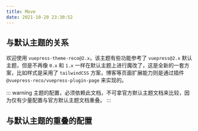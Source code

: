 ```yaml
---
title: Move
date: 2021-10-20 23:30:52
---
```


## 与默认主题的关系

欢迎使用 `vuepress-theme-reco@2.x`，该主题有些功能参考了 `vuepress@2.x` 默认主题，但是不再像 `0.x` 和 `1.x` 一样在默认主题上进行魔改了，这是全新的一套方案，比如样式是采用了 `tailwindCSS` 方案，博客等页面扩展能力则是通过插件 `@vuepress-reco/vuepress-plugin-page` 来实现的。

::: warning
主题的配置，必须依赖此文档，不可拿官方默认主题文档来比较，因为仅有少量配置与官方默认主题文档重叠。
:::

## 与默认主题的重叠的配置




